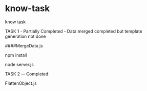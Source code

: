 # know-task
know task


TASK 1 - Partially Completed - Data merged completed but template generation not done

####MergeData.js

npm install

node server.js


TASK 2 -- Completed

FlattenObject.js
